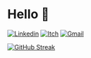 # Hello 👋 

[![Linkedin](https://img.shields.io/badge/-LinkedIn-blue?style=flat&logo=Linkedin&logoColor=white)](https://www.linkedin.com/in/mitch-sfakianos-7758a8132/)
[![Itch](https://img.shields.io/badge/-Itch.io-9146FF?style=flat&logo=Itch.io&logoColor=white)](https://moralxtreme.itch.io/)
[![Gmail](https://img.shields.io/badge/-Gmail-c14438?style=flat&logo=Gmail&logoColor=white)](mailto:mcsfakianos@gmail.com)

[![GitHub Streak](https://streak-stats.demolab.com?user=mitchsfakianos&theme=gruvbox&hide_border=true&fire=DD2727)](https://git.io/streak-stats)
